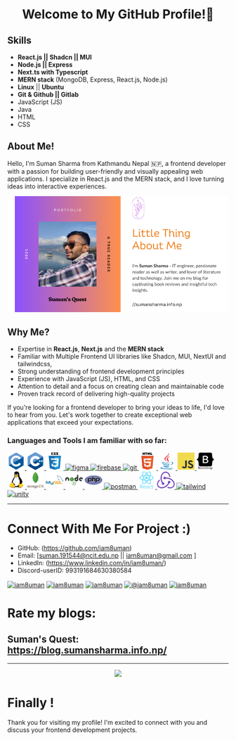 <h1 align="center">Welcome to My GitHub Profile!👋</h1>

<h2 align="left">Skills</h2>


- **React.js || Shadcn || MUI**
- **Node.js || Express**
- **Next.ts with Typescript**
- **MERN stack** (MongoDB, Express, React.js, Node.js)
- **Linux** || **Ubuntu**
- **Git & Github || Gitlab**
- JavaScript (JS)
- Java
- HTML
- CSS

## About Me!

Hello, I'm Suman Sharma from Kathmandu Nepal 🇳🇵, a frontend developer with a passion for building user-friendly and visually appealing web applications. I specialize in React.js and the MERN stack, and I love turning ideas into interactive experiences.

<div align='center'>
  <img  src='./aboutme.png' />
</div>

## **Why Me?**
- Expertise in **React.js**, **Next.js** and the **MERN stack**
- Familiar with Multiple Frontend UI libraries like Shadcn, MUI, NextUI and tailwindcss,
- Strong understanding of frontend development principles
- Experience with JavaScript (JS), HTML, and CSS
- Attention to detail and a focus on creating clean and maintainable code
- Proven track record of delivering high-quality projects

If you're looking for a frontend developer to bring your ideas to life, I'd love to hear from you. Let's work together to create exceptional web applications that exceed your expectations.


<h3 align="left">Languages and Tools I am familiar with so far:</h3>
<p align="left"> 
  <a href="https://www.cprogramming.com/" target="_blank" rel="noreferrer"> <img src="https://raw.githubusercontent.com/devicons/devicon/master/icons/c/c-original.svg" alt="c" width="40" height="40"/> </a> 
  <a href="https://www.w3schools.com/cpp/" target="_blank" rel="noreferrer"> <img src="https://raw.githubusercontent.com/devicons/devicon/master/icons/cplusplus/cplusplus-original.svg" alt="cplusplus" width="40" height="40"/> </a>
  <a href="https://www.w3schools.com/css/" target="_blank" rel="noreferrer"> <img src="https://raw.githubusercontent.com/devicons/devicon/master/icons/css3/css3-original-wordmark.svg" alt="css3" width="40" height="40"/> </a> 
  <a href="https://www.figma.com/" target="_blank" rel="noreferrer"> <img src="https://www.vectorlogo.zone/logos/figma/figma-icon.svg" alt="figma" width="40" height="40"/> </a>
  <a href="https://firebase.google.com/" target="_blank" rel="noreferrer"> <img src="https://www.vectorlogo.zone/logos/firebase/firebase-icon.svg" alt="firebase" width="40" height="40"/> </a> 
  <a href="https://git-scm.com/" target="_blank" rel="noreferrer"> <img src="https://www.vectorlogo.zone/logos/git-scm/git-scm-icon.svg" alt="git" width="40" height="40"/> </a>
  <a href="https://www.w3.org/html/" target="_blank" rel="noreferrer"> <img src="https://raw.githubusercontent.com/devicons/devicon/master/icons/html5/html5-original-wordmark.svg" alt="html5" width="40" height="40"/> </a> <a href="https://www.java.com" target="_blank" rel="noreferrer"> <img src="https://raw.githubusercontent.com/devicons/devicon/master/icons/java/java-original.svg" alt="java" width="40" height="40"/> </a>
  <a href="https://developer.mozilla.org/en-US/docs/Web/JavaScript" target="_blank" rel="noreferrer"> <img src="https://raw.githubusercontent.com/devicons/devicon/master/icons/javascript/javascript-original.svg" alt="javascript" width="40" height="40"/> </a>
  <a href="https://getbootstrap.com" target="_blank" rel="noreferrer"> <img src="https://raw.githubusercontent.com/devicons/devicon/master/icons/bootstrap/bootstrap-plain-wordmark.svg" alt="bootstrap" width="40" height="40"/> </a>
  <a href="https://www.linux.org/" target="_blank" rel="noreferrer"> <img src="https://raw.githubusercontent.com/devicons/devicon/master/icons/linux/linux-original.svg" alt="linux" width="40" height="40"/> </a> 
  <a href="https://www.mongodb.com/" target="_blank" rel="noreferrer"> <img src="https://raw.githubusercontent.com/devicons/devicon/master/icons/mongodb/mongodb-original-wordmark.svg" alt="mongodb" width="40" height="40"/> </a> <a href="https://www.mysql.com/" target="_blank" rel="noreferrer"> <img src="https://raw.githubusercontent.com/devicons/devicon/master/icons/mysql/mysql-original-wordmark.svg" alt="mysql" width="40" height="40"/> </a>
  <a href="https://nodejs.org" target="_blank" rel="noreferrer"> <img src="https://raw.githubusercontent.com/devicons/devicon/master/icons/nodejs/nodejs-original-wordmark.svg" alt="nodejs" width="40" height="40"/> </a> <a href="https://www.php.net" target="_blank" rel="noreferrer"> <img src="https://raw.githubusercontent.com/devicons/devicon/master/icons/php/php-original.svg" alt="php" width="40" height="40"/> </a> <a href="https://postman.com" target="_blank" rel="noreferrer"> <img src="https://www.vectorlogo.zone/logos/getpostman/getpostman-icon.svg" alt="postman" width="40" height="40"/> </a> <a href="https://reactjs.org/" target="_blank" rel="noreferrer"> <img src="https://raw.githubusercontent.com/devicons/devicon/master/icons/react/react-original-wordmark.svg" alt="react" width="40" height="40"/> </a> <a href="https://redux.js.org" target="_blank" rel="noreferrer"> <img src="https://raw.githubusercontent.com/devicons/devicon/master/icons/redux/redux-original.svg" alt="redux" width="40" height="40"/> </a> <a href="https://tailwindcss.com/" target="_blank" rel="noreferrer"> <img src="https://www.vectorlogo.zone/logos/tailwindcss/tailwindcss-icon.svg" alt="tailwind" width="40" height="40"/> </a> <a href="https://unity.com/" target="_blank" rel="noreferrer"> <img src="https://www.vectorlogo.zone/logos/unity3d/unity3d-icon.svg" alt="unity" width="40" height="40"/> </a> </p>

  <hr/>

# Connect With Me For Project :)

- GitHub: (https://github.com/iam8uman)
- Email: [suman.191544@ncit.edu.np || iam8uman@gmail.com ]
- LinkedIn: (https://www.linkedin.com/in/iam8uman/)
- Discord-userID: 993191684630380584

<p align="left">

<a href="https://linkedin.com/in/iam8uman" target="blank"><img align="center" src="https://raw.githubusercontent.com/rahuldkjain/github-profile-readme-generator/master/src/images/icons/Social/linked-in-alt.svg" alt="iam8uman" height="30" width="40" /></a>
<a href="https://fb.com/iam8uman" target="blank"><img align="center" src="https://raw.githubusercontent.com/rahuldkjain/github-profile-readme-generator/master/src/images/icons/Social/facebook.svg" alt="iam8uman" height="30" width="40" /></a>
<a href="https://instagram.com/_sumanifest" target="blank"><img align="center" src="https://raw.githubusercontent.com/rahuldkjain/github-profile-readme-generator/master/src/images/icons/Social/instagram.svg" alt="iam8uman" height="30" width="40" /></a>
<a href="https://hashnode.com/@iam8uman" target="blank"><img align="center" src="https://raw.githubusercontent.com/rahuldkjain/github-profile-readme-generator/master/src/images/icons/Social/hashnode.svg" alt="@iam8uman" height="30" width="40" /></a>
<a href="https://www.youtube.com/@whysumancode/" target="blank"><img align="center" src="https://raw.githubusercontent.com/rahuldkjain/github-profile-readme-generator/master/src/images/icons/Social/youtube.svg" alt="iam8uman" height="30" width="40" /></a>
</p>




# Rate my blogs: 
## Suman's Quest: https://blog.sumansharma.info.np/
<hr/>
<div align='center'>
  <img  src='./iam8uman (1).png' />
</div>

# Finally !

Thank you for visiting my profile! I'm excited to connect with you and discuss your frontend development projects.
